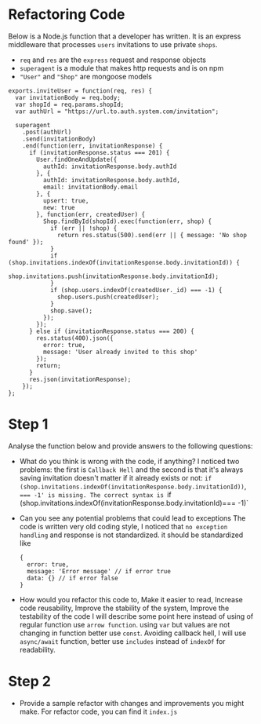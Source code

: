 # Refactoring Code

Below is a Node.js function that a developer has written. It is an express middleware that processes `users` invitations to use private `shops`.
 * `req` and `res` are the `express` request and response objects
 * `superagent` is a module that makes http requests and is on npm
 * `"User"` and `"Shop"` are mongoose models

```
exports.inviteUser = function(req, res) {
  var invitationBody = req.body;
  var shopId = req.params.shopId;
  var authUrl = "https://url.to.auth.system.com/invitation";

  superagent
    .post(authUrl)
    .send(invitationBody)
    .end(function(err, invitationResponse) {
      if (invitationResponse.status === 201) {
        User.findOneAndUpdate({
          authId: invitationResponse.body.authId
        }, {
          authId: invitationResponse.body.authId,
          email: invitationBody.email
        }, {
          upsert: true,
          new: true
        }, function(err, createdUser) {
          Shop.findById(shopId).exec(function(err, shop) {
            if (err || !shop) {
              return res.status(500).send(err || { message: 'No shop found' });
            }
            if (shop.invitations.indexOf(invitationResponse.body.invitationId)) {
              shop.invitations.push(invitationResponse.body.invitationId);
            }
            if (shop.users.indexOf(createdUser._id) === -1) {
              shop.users.push(createdUser);
            }
            shop.save();
          });
        });
      } else if (invitationResponse.status === 200) {
        res.status(400).json({
          error: true,
          message: 'User already invited to this shop'
        });
        return;
      }
      res.json(invitationResponse);
    });
};

```

# Step 1
Analyse the function below and provide answers to the following questions:
 * What do you think is wrong with the code, if anything?
    I noticed two problems: the first is `Callback Hell` and the second is that it's always saving invitation doesn't matter if it already exists or not: `if (shop.invitations.indexOf(invitationResponse.body.invitationId))`, `=== -1' is missing. The correct syntax is `if (shop.invitations.indexOf(invitationResponse.body.invitationId)=== -1)`

 * Can you see any potential problems that could lead to exceptions
    The code is written very old coding style, I noticed that `no exception handling` and response is not standardized. it should be standardized like
    ```
    {
      error: true,
      message: 'Error message' // if error true
      data: {} // if error false
    }
    ```

 * How would you refactor this code to, Make it easier to read, Increase code reusability, Improve the stability of the system, Improve the testability of the code
    I will describe some point here instead of using of regular function use `arrow function`. using `var` but values are not changing in function better use `const`. Avoiding callback hell, I will use `async/await` function, better use `includes` instead of `indexOf` for readability.


# Step 2
 * Provide a sample refactor with changes and improvements you might make.
 For refactor code, you can find it `index.js`
